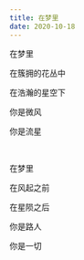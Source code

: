```yaml
---
title: 在梦里
date: 2020-10-18
---
```


在梦里

在簇拥的花丛中

在浩瀚的星空下

你是微风

你是流星

<br/>

在梦里

在风起之前

在星陨之后

你是路人

你是一切